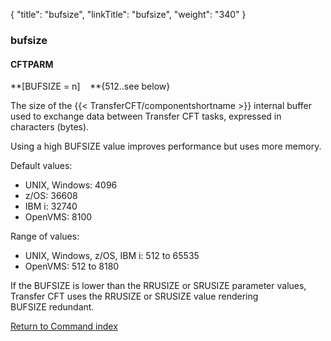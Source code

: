 {
    "title": "bufsize",
    "linkTitle": "bufsize",
    "weight": "340"
}<span id="bufsize"></span>

### bufsize

#### CFTPARM

**\[BUFSIZE = n\]    **{512..see
below}

The size of the  {{< TransferCFT/componentshortname  >}} internal buffer used to exchange data between Transfer CFT
tasks, expressed in characters (bytes).

Using a high BUFSIZE value improves
performance but uses more memory.

Default values:

-   UNIX, Windows: 4096
-   z/OS: 36608
-   IBM i: 32740
-   OpenVMS: 8100

Range of values:

-   UNIX, Windows, z/OS, IBM i: 512
    to 65535
-   OpenVMS: 512 to 8180

If the  BUFSIZE is lower than the RRUSIZE or SRUSIZE parameter values, Transfer CFT uses the RRUSIZE or SRUSIZE value rendering BUFSIZE redundant.

[Return to Command index](../../)
